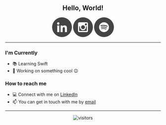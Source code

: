 <div align="center">

## Hello, World! 

[![LinkedIn][linkedinimage]][linkedin] [![Instagram][intagramimage]][instagram] [![Spotify][spotifyimage]][linkedin]

</div>

***
### I'm Currently
- 📚  Learning Swift
- 📱  Working on something cool :wink:
### How to reach me
- 💻  Connect with me on [LinkedIn][linkedin]
- 📫  You can get in touch with me by [email][email]




***

<div align="center">

![visitors]

</div>

<!-- links to social media -->

[homepage]: https://hamiltonw.me/
[linkedin]: https://www.linkedin.com/in/hamiltonw/
[email]: mailto:hamiltonwanderson@outlook.com
[instagram]: https://www.instagram.com/hamiltonwanderson/
[spotify]: https://open.spotify.com/user/12142164827
[visitors]: https://visitor-badge.glitch.me/badge?page_id=hamiltonwanderson.hamiltonwanderson

<!-- links to social media icons -->

[linkedinimage]: https://raw.githubusercontent.com/pixelstorm/social-svg-icons/8b7f70ec8b280ee6ccde1746865cd4157b43685e/social-1_round-linkedin.svg
[intagramimage]:https://raw.githubusercontent.com/pixelstorm/social-svg-icons/8b7f70ec8b280ee6ccde1746865cd4157b43685e/social-1_round-instagram.svg
[spotifyimage]:https://raw.githubusercontent.com/pixelstorm/social-svg-icons/8b7f70ec8b280ee6ccde1746865cd4157b43685e/social-1_round-spotify.svg
